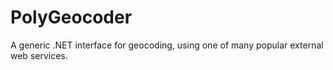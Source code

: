 PolyGeocoder
============

A generic .NET interface for geocoding, using one of many popular external web services.
